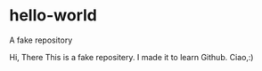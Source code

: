 # hello-world
A fake repository

Hi, There
This is a fake repositery. I made it to learn Github. Ciao,:)
